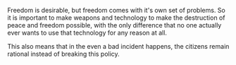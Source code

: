 Freedom is desirable, but freedom comes with it's own set of problems. So it is important to make weapons and technology to make the destruction of peace and freedom possible, with the only difference that no one actually ever wants to use that technology for any reason at all.

This also means that in the even a bad incident happens, the citizens remain rational instead of breaking this policy.